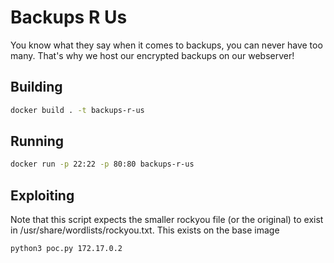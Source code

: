 # Backups R Us

You know what they say when it comes to backups, you can never have too many. That's why we host our encrypted backups on our webserver!

## Building
```sh
docker build . -t backups-r-us
```

## Running
```sh
docker run -p 22:22 -p 80:80 backups-r-us
```

## Exploiting
Note that this script expects the smaller rockyou file (or the original) to exist in /usr/share/wordlists/rockyou.txt. This exists on the base image
```sh
python3 poc.py 172.17.0.2
```